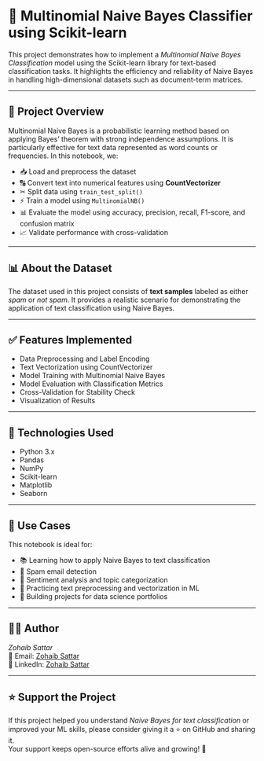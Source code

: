 # 🎯 Multinomial Naive Bayes Classifier using Scikit-learn  

This project demonstrates how to implement a *Multinomial Naive Bayes Classification* model using the Scikit-learn library for text-based classification tasks. It highlights the efficiency and reliability of Naive Bayes in handling high-dimensional datasets such as document-term matrices.  

---

## 📘 Project Overview  
Multinomial Naive Bayes is a probabilistic learning method based on applying Bayes’ theorem with strong independence assumptions. It is particularly effective for text data represented as word counts or frequencies. In this notebook, we:  

- 📥 Load and preprocess the dataset  
- 🔠 Convert text into numerical features using **CountVectorizer**  
- ✂ Split data using `train_test_split()`  
- ⚡ Train a model using `MultinomialNB()`  
- 📊 Evaluate the model using accuracy, precision, recall, F1-score, and confusion matrix  
- 📈 Validate performance with cross-validation  

---

## 📊 About the Dataset  
The dataset used in this project consists of **text samples** labeled as either *spam* or *not spam*. It provides a realistic scenario for demonstrating the application of text classification using Naive Bayes.  

---

## ✅ Features Implemented  
- Data Preprocessing and Label Encoding  
- Text Vectorization using CountVectorizer  
- Model Training with Multinomial Naive Bayes  
- Model Evaluation with Classification Metrics  
- Cross-Validation for Stability Check  
- Visualization of Results  

---

## 🧪 Technologies Used  
- Python 3.x  
- Pandas  
- NumPy  
- Scikit-learn  
- Matplotlib  
- Seaborn  

---

## 📂 Use Cases  
This notebook is ideal for:  

- 📚 Learning how to apply Naive Bayes to text classification  
- 📧 Spam email detection  
- 📝 Sentiment analysis and topic categorization  
- 🧠 Practicing text preprocessing and vectorization in ML  
- 🧳 Building projects for data science portfolios  

---

## 👨‍💻 Author  
*Zohaib Sattar*  
📧 Email: [Zohaib Sattar](mailto:zabizubi86@gmail.com)  
🔗 LinkedIn: [Zohaib Sattar](https://www.linkedin.com/in/zohaib-sattar)  

---

## ⭐ Support the Project  
If this project helped you understand *Naive Bayes for text classification* or improved your ML skills, please consider giving it a ⭐ on GitHub and sharing it.  
Your support keeps open-source efforts alive and growing! 🚀

